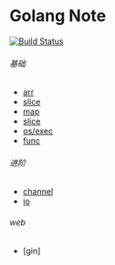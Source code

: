 Golang Note
============================
[![Build Status](https://travis-ci.org/justjavac/free-programming-books-zh_CN.svg?branch=master)](https://travis-ci.org/justjavac/free-programming-books-zh_CN)

###### 基础
* [arr](./arr)
* [slice](./slice)
* [map](./map)
* [slice](./slice)
* [os/exec](./exec)
* [func](./func)


###### 进阶
* [channel](./channel)
* [io](./io)


###### web
* [gin]
